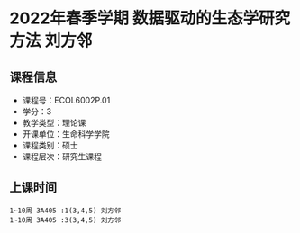 # 2022年春季学期 数据驱动的生态学研究方法 刘方邻






## 课程信息

- 课程号：ECOL6002P.01
- 学分：3
- 教学类型：理论课
- 开课单位：生命科学学院
- 课程类别：硕士
- 课程层次：研究生课程

## 上课时间

```
1~10周 3A405 :1(3,4,5) 刘方邻
1~10周 3A405 :3(3,4,5) 刘方邻
```


